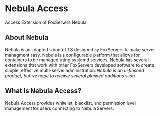 # Nebula Access
Access Extension of FoxServers Nebula

## About Nebula
Nebula is an adapted Ubuntu LTS designed by FoxServers to make server managment easy. Nebula is a configurable platform that allows for containers to be managed using systemd services. Nebula has several extensions that work with other FoxServers developed software to create simple, effective multi-server administration.
*Nebula is an unfinshed product, but we hope to release several planned additions soon*

## What is Nebula Access?
Nebula Access provides whitelist, blacklist, and permission level management for users connecting to Nebula Servers.